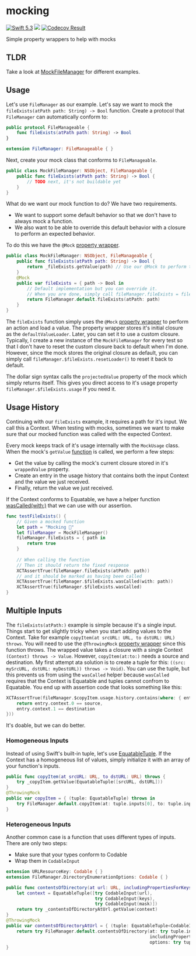 # mocking


[<img src="http://img.shields.io/badge/swift-5.3-brightgreen.svg" alt="Swift 5.3" />](https://swift.org)
[<img src="https://github.com/saltzmanjoelh/mocking/workflows/Swift/badge.svg" />](https://github.com/saltzmanjoelh/mocking/actions)
[<img src="https://codecov.io/gh/saltzmanjoelh/mocking/branch/main/graph/badge.svg" alt="Codecov Result" />](https://codecov.io/gh/saltzmanjoelh/mocking)

Simple property wrappers to help with mocks

## TLDR
Take a look at [MockFileManager](Sources/Mocking/MockTypes/MockFileManager.swift) for different examples.

## Usage

Let's use `FileManager` as our example. Let's say we want to mock the `fileExists(atPath path: String) -> Bool` function. Create a protocol that `FileManager` can automatically conform to:

```swift
public protocol FileManageable {
    func fileExists(atPath path: String) -> Bool
}

extension FileManager: FileManageable { }
```

Next, create your mock class that conforms to `FileManageable`. 

```swift
public class MockFileManager: NSObject, FileManageable {
    public func fileExists(atPath path: String) -> Bool {
        // TODO next, it's not buildable yet
    }
}
```

What do we want our mock function to do? We have two requirements.

* We want to support some default behavior so that we don't have to always mock a function.
* We also want to be able to override this default behavior with a closure to perform an expected behavior.

To do this we have the `@Mock` [property wrapper](Sources/Mocking/Mocks/Mock.swift).

```swift
public class MockFileManager: NSObject, FileManageable {
    public func fileExists(atPath path: String) -> Bool {
        return _fileExists.getValue(path) // Use our @Mock to perform the action and get the value
    }
    @Mock
    public var fileExists = { path -> Bool in
        // Default implementation but you can override it.
        // When you are done, simply call fileManager.fileExists = fileManager.$fileExists.defaultValueLoader
        return FileManager.default.fileExists(atPath: path)
    }
}
```

The `fileExists` function simply uses the  `@Mock` [property wrapper](Sources/Mocking/Mocks/Mock.swift) to perform an action and load a value. The property wrapper stores it's initial closure as the `defaultValueLoader`. Later, you can set it to use a custom closure. Typically, I create a new instance of the `MockFileManager` for every test so that I don't have to reset the custom closure back to default when I'm done. However, since the mock stores the original closure as default, you can simply call `fileManager.$fileExists.resetLoader()` to reset it back to default. 

The dollar sign syntax calls the `projectedValue` property of the mock which simply returns itself. This gives you direct access to it's usage property `fileManager.$fileExists.usage` if you need it. 

## Usage History

Continuing with our `fileExists` example, it requires a path for it's input. We call this a Context. When testing with mocks, sometimes we want to make sure that our mocked function was called with the expected Context.

Every mock keeps track of it's usage internally with the `MockUsage` class. When the mock's `getValue` [function](Sources/Mocking/Mocks/Mock.swift) is called, we perform a few steps:

* Get the value by calling the mock's current closure stored in it's `wrappedValue` property.
* Create an entry in the usage history that contains both the input Context and the value we just received.
* Finally, return the value we just received.

If the Context conforms to Equatable, we have a helper function [wasCalled(with:)](Sources/Mocking/MockUsage.swift) that we can use with our assertion.

```swift
func testFileExists() {
    // Given a mocked function
    let path = "Mocking 💪"
    let fileManager = MockFileManager()
    fileManager.fileExists = { path in
        return true
    }
    
    // When calling the function
    // Then it should return the fixed response
    XCTAssertTrue(fileManager.fileExists(atPath: path))
    // and it should be marked as having been called
    XCTAssertTrue(fileManager.$fileExists.wasCalled(with: path))
    XCTAssertTrue(fileManager.$fileExists.wasCalled)
}
```

## Multiple Inputs

The `fileExists(atPath:)` example is simple because it's a single input. Things start to get slightly tricky when you start adding values to the Context. Take for example `copyItem(at srcURL: URL, to dstURL: URL) throws`.  You will need to use the `@ThrowingMock` [property wrapper](Sources/Mocking/Mocks/ThrowingMock.swift) since this function throws. The wrapped value takes a closure with a single Context `(Context) throws -> Value`. However, `copyItem(at:to:)` needs a source and destination. My first attempt ata solution is to create a tuple for this:  `((src: mySrcURL, dstURL: myDestURL)) throws -> Void)`. You can use the tuple, but this prevents us from using the `wasCalled` helper because `wasCalled` requires that the Context is Equatable and tuples cannot confrom to Equatable. You end up with assertion code that looks something like this:

```swift
XCTAssertTrue(fileManager.$copyItem.usage.history.contains(where: { entry in
    return entry.context.0 == source,
    entry.context.1 == destination
}))
```

It's doable, but we can do better. 

### Homogeneous Inputs

Instead of using Swift's built-in tuple, let's use [EquatableTuple](Sources/Mocking/EquatableTuple.swift). If the Context has a homogeneous list of values, simply initialize it with an array of your function's inputs.

```swift
public func copyItem(at srcURL: URL, to dstURL: URL) throws {
    try _copyItem.getValue(EquatableTuple([srcURL, dstURL]))
}
@ThrowingMock
public var copyItem = { (tuple: EquatableTuple) throws in
    try FileManager.default.copyItem(at: tuple.inputs[0], to: tuple.inputs[1])
}
```

### Heterogeneous Inputs

Another common case is a function that uses different types of inputs. There are only two steps:

* Make sure that your types conform to Codable
* Wrap them in `CodableInput`

```swift
extension URLResourceKey: Codable { }
extension FileManager.DirectoryEnumerationOptions: Codable { }

public func contentsOfDirectory(at url: URL, includingPropertiesForKeys keys: [URLResourceKey]?, options mask: FileManager.DirectoryEnumerationOptions = []) throws -> [URL] {
    let context = EquatableTuple([try CodableInput(url),
                                  try CodableInput(keys),
                                  try CodableInput(mask)])
    return try _contentsOfDirectoryAtUrl.getValue(context)
}
@ThrowingMock
public var contentsOfDirectoryAtUrl = { (tuple: EquatableTuple<CodableInput>) throws in
    return try FileManager.default.contentsOfDirectory(at: try tuple.inputs[0].decode(),
                                                       includingPropertiesForKeys: try tuple.inputs[1].decode(),
                                                       options: try tuple.inputs[2].decode())
}
```
